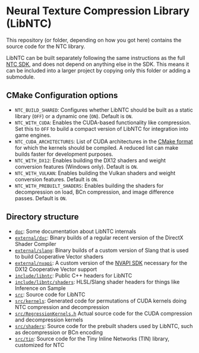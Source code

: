 # Neural Texture Compression Library (LibNTC)

This repository (or folder, depending on how you got here) contains the source code for the NTC library.

LibNTC can be built separately following the same instructions as the full [NTC SDK](https://gitlab-master.nvidia.com/rtx/ntc), and does not depend on anything else in the SDK. This means it can be included into a larger project by copying only this folder or adding a submodule.

## CMake Configuration options

- `NTC_BUILD_SHARED`: Configures whether LibNTC should be built as a static library (`OFF`) or a dynamic one (`ON`). Default is `ON`.
- `NTC_WITH_CUDA`: Enables the CUDA-based functionality like compression. Set this to `OFF` to build a compact version of LibNTC for integration into game engines.
- `NTC_CUDA_ARCHITECTURES`: List of CUDA architectures in the [CMake format](https://cmake.org/cmake/help/latest/prop_tgt/CUDA_ARCHITECTURES.html) for which the kernels should be compiled. A reduced list can make builds faster for development purposes.
- `NTC_WITH_DX12`: Enables building the DX12 shaders and weight conversion features (Windows only). Default is `ON`.
- `NTC_WITH_VULKAN`: Enables building the Vulkan shaders and weight conversion features. Default is `ON`.
- `NTC_WITH_PREBUILT_SHADERS`: Enables building the shaders for decompression on load, BCn compression, and image difference passes. Default is `ON`.

## Directory structure

- [`doc`](doc): Some documentation about LibNTC internals
- [`external/dxc`](external/dxc): Binary builds of a regular recent version of the DirectX Shader Compiler
- [`external/slang`](external/slang): Binary builds of a custom version of Slang that is used to build Cooperative Vector shaders
- [`external/nvapi`](external/nvapi): A custom version of the [NVAPI SDK](https://developer.nvidia.com/rtx/path-tracing/nvapi/get-started) necessary for the DX12 Cooperative Vector support
- [`include/libntc`](include/libntc): Public C++ headers for LibNTC
- [`include/libntc/shaders`](include/libntc/shaders): HLSL/Slang shader headers for things like Inference on Sample
- [`src`](src): Source code for LibNTC
- [`src/kernels`](src/kernels): Generated code for permutations of CUDA kernels doing NTC compression and decompression
- [`src/RegressionKernels.h`](src/RegressionKernels.h) Actual source code for the CUDA compression and decompression kernels
- [`src/shaders`](src/shaders): Source code for the prebuilt shaders used by LibNTC, such as decompression or BCn encoding
- [`src/tin`](src/tin): Source code for the Tiny Inline Networks (TIN) library, customized for NTC
